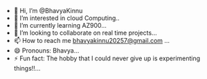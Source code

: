 - 👋 Hi, I’m @BhavyaKinnu
- 👀 I’m interested in cloud Computing..
- 🌱 I’m currently learning AZ900...
- 💞️ I’m looking to collaborate on real time projects...
- 📫 How to reach me bhavyakinnu20257@gmail.com ...
- 😄 Pronouns: Bhavya...
- ⚡ Fun fact:  The hobby that I could never give up is experimenting things!!...

<!---
BhavyaKinnu/BhavyaKinnu is a ✨ special ✨ repository because its `README.md` (this file) appears on your GitHub profile.
You can click the Preview link to take a look at your changes.
--->
